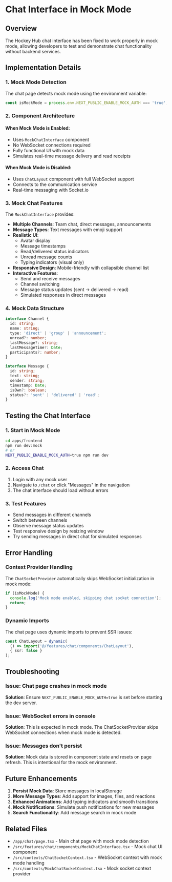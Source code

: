 # Chat Interface in Mock Mode

## Overview
The Hockey Hub chat interface has been fixed to work properly in mock mode, allowing developers to test and demonstrate chat functionality without backend services.

## Implementation Details

### 1. Mock Mode Detection
The chat page detects mock mode using the environment variable:
```typescript
const isMockMode = process.env.NEXT_PUBLIC_ENABLE_MOCK_AUTH === 'true';
```

### 2. Component Architecture

#### When Mock Mode is Enabled:
- Uses `MockChatInterface` component
- No WebSocket connections required
- Fully functional UI with mock data
- Simulates real-time message delivery and read receipts

#### When Mock Mode is Disabled:
- Uses `ChatLayout` component with full WebSocket support
- Connects to the communication service
- Real-time messaging with Socket.io

### 3. Mock Chat Features

The `MockChatInterface` provides:

- **Multiple Channels**: Team chat, direct messages, announcements
- **Message Types**: Text messages with emoji support
- **Realistic UI**: 
  - Avatar display
  - Message timestamps
  - Read/delivered status indicators
  - Unread message counts
  - Typing indicators (visual only)
- **Responsive Design**: Mobile-friendly with collapsible channel list
- **Interactive Features**:
  - Send and receive messages
  - Channel switching
  - Message status updates (sent → delivered → read)
  - Simulated responses in direct messages

### 4. Mock Data Structure

```typescript
interface Channel {
  id: string;
  name: string;
  type: 'direct' | 'group' | 'announcement';
  unread?: number;
  lastMessage?: string;
  lastMessageTime?: Date;
  participants?: number;
}

interface Message {
  id: string;
  text: string;
  sender: string;
  timestamp: Date;
  isOwn?: boolean;
  status?: 'sent' | 'delivered' | 'read';
}
```

## Testing the Chat Interface

### 1. Start in Mock Mode
```bash
cd apps/frontend
npm run dev:mock
# or
NEXT_PUBLIC_ENABLE_MOCK_AUTH=true npm run dev
```

### 2. Access Chat
1. Login with any mock user
2. Navigate to `/chat` or click "Messages" in the navigation
3. The chat interface should load without errors

### 3. Test Features
- Send messages in different channels
- Switch between channels
- Observe message status updates
- Test responsive design by resizing window
- Try sending messages in direct chat for simulated responses

## Error Handling

### Context Provider Handling
The `ChatSocketProvider` automatically skips WebSocket initialization in mock mode:
```typescript
if (isMockMode) {
  console.log('Mock mode enabled, skipping chat socket connection');
  return;
}
```

### Dynamic Imports
The chat page uses dynamic imports to prevent SSR issues:
```typescript
const ChatLayout = dynamic(
  () => import('@/features/chat/components/ChatLayout'),
  { ssr: false }
);
```

## Troubleshooting

### Issue: Chat page crashes in mock mode
**Solution**: Ensure `NEXT_PUBLIC_ENABLE_MOCK_AUTH=true` is set before starting the dev server.

### Issue: WebSocket errors in console
**Solution**: This is expected in mock mode. The ChatSocketProvider skips WebSocket connections when mock mode is detected.

### Issue: Messages don't persist
**Solution**: Mock data is stored in component state and resets on page refresh. This is intentional for the mock environment.

## Future Enhancements

1. **Persist Mock Data**: Store messages in localStorage
2. **More Message Types**: Add support for images, files, and reactions
3. **Enhanced Animations**: Add typing indicators and smooth transitions
4. **Mock Notifications**: Simulate push notifications for new messages
5. **Search Functionality**: Add message search in mock mode

## Related Files

- `/app/chat/page.tsx` - Main chat page with mock mode detection
- `/src/features/chat/components/MockChatInterface.tsx` - Mock chat UI component
- `/src/contexts/ChatSocketContext.tsx` - WebSocket context with mock mode handling
- `/src/contexts/MockChatSocketContext.tsx` - Mock socket context provider
